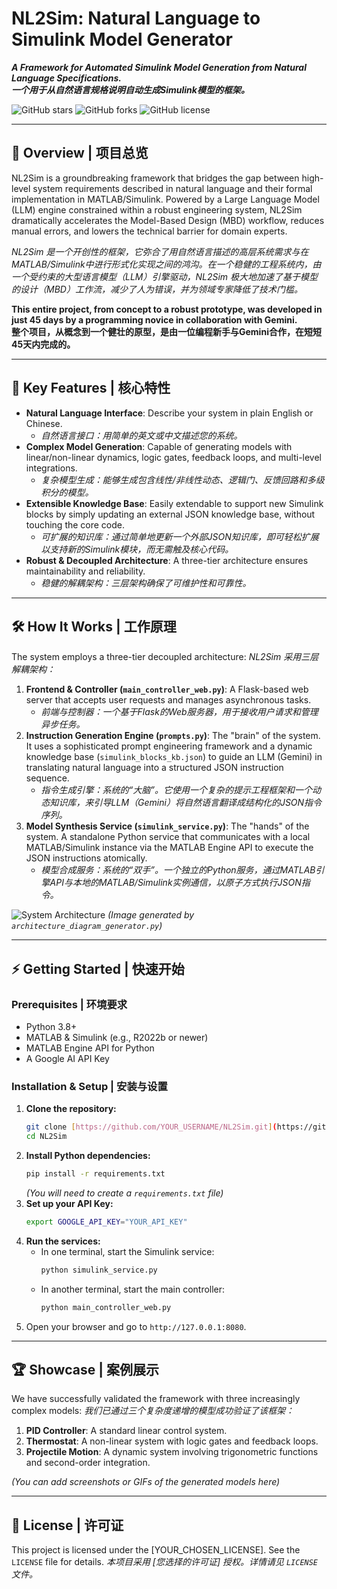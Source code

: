 # NL2Sim: Natural Language to Simulink Model Generator
***A Framework for Automated Simulink Model Generation from Natural Language Specifications.***
<br>
***一个用于从自然语言规格说明自动生成Simulink模型的框架。***

![GitHub stars](https://img.shields.io/github/stars/YOUR_USERNAME/NL2Sim?style=social)
![GitHub forks](https://img.shields.io/github/forks/YOUR_USERNAME/NL2Sim?style=social)
![GitHub license](https://img.shields.io/github/license/YOUR_USERNAME/NL2Sim)

---

## 🌟 Overview | 项目总览

NL2Sim is a groundbreaking framework that bridges the gap between high-level system requirements described in natural language and their formal implementation in MATLAB/Simulink. Powered by a Large Language Model (LLM) engine constrained within a robust engineering system, NL2Sim dramatically accelerates the Model-Based Design (MBD) workflow, reduces manual errors, and lowers the technical barrier for domain experts.

*NL2Sim 是一个开创性的框架，它弥合了用自然语言描述的高层系统需求与在MATLAB/Simulink中进行形式化实现之间的鸿沟。在一个稳健的工程系统内，由一个受约束的大型语言模型（LLM）引擎驱动，NL2Sim 极大地加速了基于模型的设计（MBD）工作流，减少了人为错误，并为领域专家降低了技术门槛。*

**This entire project, from concept to a robust prototype, was developed in just 45 days by a programming novice in collaboration with Gemini.**
<br>
**整个项目，从概念到一个健壮的原型，是由一位编程新手与Gemini合作，在短短45天内完成的。**

---

## 🚀 Key Features | 核心特性

* **Natural Language Interface**: Describe your system in plain English or Chinese.
    * *自然语言接口：用简单的英文或中文描述您的系统。*
* **Complex Model Generation**: Capable of generating models with linear/non-linear dynamics, logic gates, feedback loops, and multi-level integrations.
    * *复杂模型生成：能够生成包含线性/非线性动态、逻辑门、反馈回路和多级积分的模型。*
* **Extensible Knowledge Base**: Easily extendable to support new Simulink blocks by simply updating an external JSON knowledge base, without touching the core code.
    * *可扩展的知识库：通过简单地更新一个外部JSON知识库，即可轻松扩展以支持新的Simulink模块，而无需触及核心代码。*
* **Robust & Decoupled Architecture**: A three-tier architecture ensures maintainability and reliability.
    * *稳健的解耦架构：三层架构确保了可维护性和可靠性。*

---

## 🛠️ How It Works | 工作原理

The system employs a three-tier decoupled architecture:
*NL2Sim 采用三层解耦架构：*

1.  **Frontend & Controller (`main_controller_web.py`)**: A Flask-based web server that accepts user requests and manages asynchronous tasks.
    * *前端与控制器：一个基于Flask的Web服务器，用于接收用户请求和管理异步任务。*
2.  **Instruction Generation Engine (`prompts.py`)**: The "brain" of the system. It uses a sophisticated prompt engineering framework and a dynamic knowledge base (`simulink_blocks_kb.json`) to guide an LLM (Gemini) in translating natural language into a structured JSON instruction sequence.
    * *指令生成引擎：系统的“大脑”。它使用一个复杂的提示工程框架和一个动态知识库，来引导LLM（Gemini）将自然语言翻译成结构化的JSON指令序列。*
3.  **Model Synthesis Service (`simulink_service.py`)**: The "hands" of the system. A standalone Python service that communicates with a local MATLAB/Simulink instance via the MATLAB Engine API to execute the JSON instructions atomically.
    * *模型合成服务：系统的“双手”。一个独立的Python服务，通过MATLAB引擎API与本地的MATLAB/Simulink实例通信，以原子方式执行JSON指令。*

![System Architecture](system_architecture.png)
*(Image generated by `architecture_diagram_generator.py`)*

---

## ⚡️ Getting Started | 快速开始

### Prerequisites | 环境要求

* Python 3.8+
* MATLAB & Simulink (e.g., R2022b or newer)
* MATLAB Engine API for Python
* A Google AI API Key

### Installation & Setup | 安装与设置

1.  **Clone the repository:**
    ```bash
    git clone [https://github.com/YOUR_USERNAME/NL2Sim.git](https://github.com/YOUR_USERNAME/NL2Sim.git)
    cd NL2Sim
    ```
2.  **Install Python dependencies:**
    ```bash
    pip install -r requirements.txt
    ```
    *(You will need to create a `requirements.txt` file)*
3.  **Set up your API Key:**
    ```bash
    export GOOGLE_API_KEY="YOUR_API_KEY"
    ```
4.  **Run the services:**
    * In one terminal, start the Simulink service:
        ```bash
        python simulink_service.py
        ```
    * In another terminal, start the main controller:
        ```bash
        python main_controller_web.py
        ```
5.  Open your browser and go to `http://127.0.0.1:8080`.

---

## 🏆 Showcase | 案例展示

We have successfully validated the framework with three increasingly complex models:
*我们已通过三个复杂度递增的模型成功验证了该框架：*

1.  **PID Controller**: A standard linear control system.
2.  **Thermostat**: A non-linear system with logic gates and feedback loops.
3.  **Projectile Motion**: A dynamic system involving trigonometric functions and second-order integration.

*(You can add screenshots or GIFs of the generated models here)*

---

## 📄 License | 许可证

This project is licensed under the [YOUR_CHOSEN_LICENSE]. See the `LICENSE` file for details.
*本项目采用 [您选择的许可证] 授权。详情请见 `LICENSE` 文件。*
